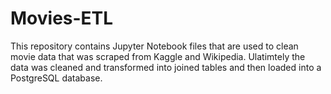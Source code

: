 # Movies-ETL

This repository contains Jupyter Notebook files that are used to clean movie data that was scraped from Kaggle and Wikipedia. Ulatimtely the data was cleaned and transformed into joined tables and then loaded into a PostgreSQL database. 
